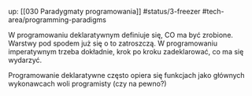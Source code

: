 up: [[030 Paradygmaty programowania]]
#status/3-freezer
#tech-area/programming-paradigms

W programowaniu deklaratywnym definiuje się, CO ma być zrobione. Warstwy pod spodem już się o to zatroszczą.
W programowaniu imperatywnym trzeba dokładnie, krok po kroku zadeklarować, co ma się wydarzyć.

Programowanie deklaratywne często opiera się funkcjach jako głównych wykonawcach woli programisty (czy na pewno?)
